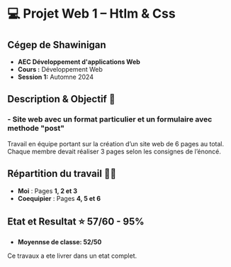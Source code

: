 # 💻 Projet Web 1 – Htlm & Css

## Cégep de Shawinigan  
- **AEC Développement d'applications Web**  
- **Cours :** Développement Web  
- **Session 1:** Automne 2024  

## Description & Objectif 🎯
### - Site web avec un format particulier et un formulaire avec methode "post"

Travail en équipe portant sur la création d’un site web de 6 pages au total.  
Chaque membre devait réaliser 3 pages selon les consignes de l’énoncé.

## Répartition du travail 👨‍💻

- **Moi** : Pages **1, 2 et 3**
- **Coequipier** : Pages **4, 5 et 6**

## Etat et Resultat ⭐ 57/60 - 95% 
- **Moyennse de classe: 52/50**

Ce travaux a ete livrer dans un etat complet.

